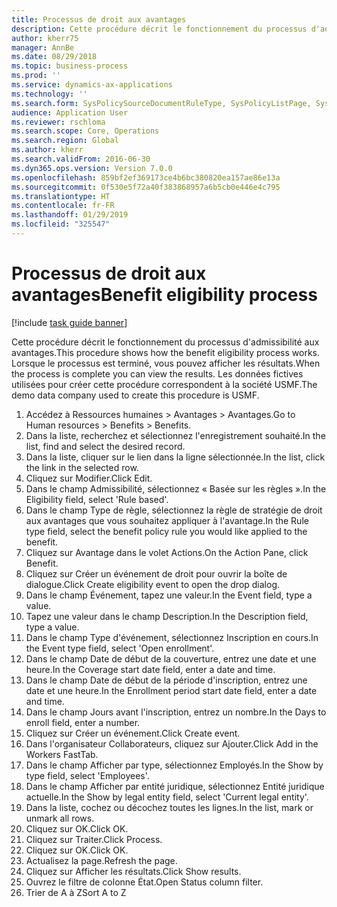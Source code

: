 ```yaml
---
title: Processus de droit aux avantages
description: Cette procédure décrit le fonctionnement du processus d'admissibilité aux avantages.
author: kherr75
manager: AnnBe
ms.date: 08/29/2018
ms.topic: business-process
ms.prod: ''
ms.service: dynamics-ax-applications
ms.technology: ''
ms.search.form: SysPolicySourceDocumentRuleType, SysPolicyListPage, SysPolicy, HcmBenefitEligibilityPolicy, HcmBenefit
audience: Application User
ms.reviewer: rschloma
ms.search.scope: Core, Operations
ms.search.region: Global
ms.author: kherr
ms.search.validFrom: 2016-06-30
ms.dyn365.ops.version: Version 7.0.0
ms.openlocfilehash: 859bf2ef369173ce4b6bc380820ea157ae86e13a
ms.sourcegitcommit: 0f530e5f72a40f383868957a6b5cb0e446e4c795
ms.translationtype: HT
ms.contentlocale: fr-FR
ms.lasthandoff: 01/29/2019
ms.locfileid: "325547"
---
```

# <a name="benefit-eligibility-process"></a><span data-ttu-id="81e32-103">Processus de droit aux avantages</span><span class="sxs-lookup"><span data-stu-id="81e32-103">Benefit eligibility process</span></span>

[!include [task guide banner](../../includes/task-guide-banner.md)]

<span data-ttu-id="81e32-104">Cette procédure décrit le fonctionnement du processus d'admissibilité aux avantages.</span><span class="sxs-lookup"><span data-stu-id="81e32-104">This procedure shows how the benefit eligibility process works.</span></span> <span data-ttu-id="81e32-105">Lorsque le processus est terminé, vous pouvez afficher les résultats.</span><span class="sxs-lookup"><span data-stu-id="81e32-105">When the process is complete you can view the results.</span></span> <span data-ttu-id="81e32-106">Les données fictives utilisées pour créer cette procédure correspondent à la société USMF.</span><span class="sxs-lookup"><span data-stu-id="81e32-106">The demo data company used to create this procedure is USMF.</span></span>

1. <span data-ttu-id="81e32-107">Accédez à Ressources humaines > Avantages > Avantages.</span><span class="sxs-lookup"><span data-stu-id="81e32-107">Go to Human resources > Benefits > Benefits.</span></span>
2. <span data-ttu-id="81e32-108">Dans la liste, recherchez et sélectionnez l'enregistrement souhaité.</span><span class="sxs-lookup"><span data-stu-id="81e32-108">In the list, find and select the desired record.</span></span>
3. <span data-ttu-id="81e32-109">Dans la liste, cliquer sur le lien dans la ligne sélectionnée.</span><span class="sxs-lookup"><span data-stu-id="81e32-109">In the list, click the link in the selected row.</span></span>
4. <span data-ttu-id="81e32-110">Cliquez sur Modifier.</span><span class="sxs-lookup"><span data-stu-id="81e32-110">Click Edit.</span></span>
5. <span data-ttu-id="81e32-111">Dans le champ Admissibilité, sélectionnez « Basée sur les règles ».</span><span class="sxs-lookup"><span data-stu-id="81e32-111">In the Eligibility field, select 'Rule based'.</span></span>
6. <span data-ttu-id="81e32-112">Dans le champ Type de règle, sélectionnez la règle de stratégie de droit aux avantages que vous souhaitez appliquer à l'avantage.</span><span class="sxs-lookup"><span data-stu-id="81e32-112">In the Rule type field, select the benefit policy rule you would like applied to the benefit.</span></span>
7. <span data-ttu-id="81e32-113">Cliquez sur Avantage dans le volet Actions.</span><span class="sxs-lookup"><span data-stu-id="81e32-113">On the Action Pane, click Benefit.</span></span>
8. <span data-ttu-id="81e32-114">Cliquez sur Créer un événement de droit pour ouvrir la boîte de dialogue.</span><span class="sxs-lookup"><span data-stu-id="81e32-114">Click Create eligibility event to open the drop dialog.</span></span>
9. <span data-ttu-id="81e32-115">Dans le champ Événement, tapez une valeur.</span><span class="sxs-lookup"><span data-stu-id="81e32-115">In the Event field, type a value.</span></span>
10. <span data-ttu-id="81e32-116">Tapez une valeur dans le champ Description.</span><span class="sxs-lookup"><span data-stu-id="81e32-116">In the Description field, type a value.</span></span>
11. <span data-ttu-id="81e32-117">Dans le champ Type d'événement, sélectionnez Inscription en cours.</span><span class="sxs-lookup"><span data-stu-id="81e32-117">In the Event type field, select 'Open enrollment'.</span></span>
12. <span data-ttu-id="81e32-118">Dans le champ Date de début de la couverture, entrez une date et une heure.</span><span class="sxs-lookup"><span data-stu-id="81e32-118">In the Coverage start date field, enter a date and time.</span></span>
13. <span data-ttu-id="81e32-119">Dans le champ Date de début de la période d'inscription, entrez une date et une heure.</span><span class="sxs-lookup"><span data-stu-id="81e32-119">In the Enrollment period start date field, enter a date and time.</span></span>
14. <span data-ttu-id="81e32-120">Dans le champ Jours avant l'inscription, entrez un nombre.</span><span class="sxs-lookup"><span data-stu-id="81e32-120">In the Days to enroll field, enter a number.</span></span>
15. <span data-ttu-id="81e32-121">Cliquez sur Créer un événement.</span><span class="sxs-lookup"><span data-stu-id="81e32-121">Click Create event.</span></span>
16. <span data-ttu-id="81e32-122">Dans l'organisateur Collaborateurs, cliquez sur Ajouter.</span><span class="sxs-lookup"><span data-stu-id="81e32-122">Click Add in the Workers FastTab.</span></span>
17. <span data-ttu-id="81e32-123">Dans le champ Afficher par type, sélectionnez Employés.</span><span class="sxs-lookup"><span data-stu-id="81e32-123">In the Show by type field, select 'Employees'.</span></span>
18. <span data-ttu-id="81e32-124">Dans le champ Afficher par entité juridique, sélectionnez Entité juridique actuelle.</span><span class="sxs-lookup"><span data-stu-id="81e32-124">In the Show by legal entity field, select 'Current legal entity'.</span></span>
19. <span data-ttu-id="81e32-125">Dans la liste, cochez ou décochez toutes les lignes.</span><span class="sxs-lookup"><span data-stu-id="81e32-125">In the list, mark or unmark all rows.</span></span>
20. <span data-ttu-id="81e32-126">Cliquez sur OK.</span><span class="sxs-lookup"><span data-stu-id="81e32-126">Click OK.</span></span>
21. <span data-ttu-id="81e32-127">Cliquez sur Traiter.</span><span class="sxs-lookup"><span data-stu-id="81e32-127">Click Process.</span></span>
22. <span data-ttu-id="81e32-128">Cliquez sur OK.</span><span class="sxs-lookup"><span data-stu-id="81e32-128">Click OK.</span></span>
23. <span data-ttu-id="81e32-129">Actualisez la page.</span><span class="sxs-lookup"><span data-stu-id="81e32-129">Refresh the page.</span></span>
24. <span data-ttu-id="81e32-130">Cliquez sur Afficher les résultats.</span><span class="sxs-lookup"><span data-stu-id="81e32-130">Click Show results.</span></span>
25. <span data-ttu-id="81e32-131">Ouvrez le filtre de colonne État.</span><span class="sxs-lookup"><span data-stu-id="81e32-131">Open Status column filter.</span></span>
26. <span data-ttu-id="81e32-132">Trier de A à Z</span><span class="sxs-lookup"><span data-stu-id="81e32-132">Sort A to Z</span></span>


